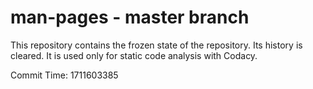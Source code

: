 # man-pages - master branch

This repository contains the frozen state of the repository.
Its history is cleared. It is used only for static code
analysis with Codacy.

Commit Time: 1711603385